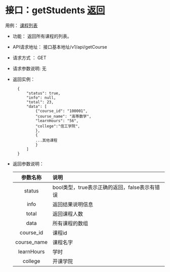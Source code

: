 # 接口：getStudents  [返回](../README.md)
用例： [课程列表](../用例/课程列表.md)


- 功能：
    返回所有课程的列表。

- API请求地址：
   接口基本地址/v1/api/getCourse

- 请求方式 ：
    GET

- 请求参数说明:
    无

- 返回实例：

        {
            "status": true,
            "info": null,
            "total": 23,
            "data": [
                {"course_id": "100001",
                "course_name": "高等数学",
                "learnHours": "56",
                "college":"信工学院",
               	},
                {
                ...其他课程
                }
            ]
        }

- 返回参数说明：

  |参数名称|说明|
  |:---------:|:--------------------------------------------------------|
  |status|bool类型，true表示正确的返回，false表示有错误|
  |info|返回结果说明信息|
  |total|返回课程人数|
  |data|所有课程的数组|
  |course_id|课程id|
  |course_name|课程名字|
  |learnHours|学时|
  |college|开课学院|
 